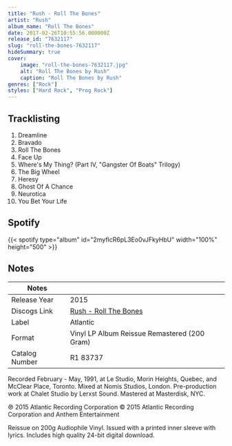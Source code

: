 ```yaml
---
title: "Rush - Roll The Bones"
artist: "Rush"
album_name: "Roll The Bones"
date: 2017-02-26T10:55:56.000000Z
release_id: "7632117"
slug: "roll-the-bones-7632117"
hideSummary: true
cover:
    image: "roll-the-bones-7632117.jpg"
    alt: "Roll The Bones by Rush"
    caption: "Roll The Bones by Rush"
genres: ["Rock"]
styles: ["Hard Rock", "Prog Rock"]
---
```


## Tracklisting
1. Dreamline
2. Bravado
3. Roll The Bones
4. Face Up
5. Where's My Thing? (Part IV, "Gangster Of Boats" Trilogy)
6. The Big Wheel
7. Heresy
8. Ghost Of A Chance
9. Neurotica
10. You Bet Your Life


## Spotify
{{< spotify type="album" id="2myflcR6pL3Eo0vJFkyHbU" width="100%" height="500" >}}



## Notes
| Notes          |             |
| ---------------| ----------- |
| Release Year   | 2015 |
| Discogs Link   | [Rush - Roll The Bones](https://www.discogs.com/release/7632117-Rush-Roll-The-Bones) |
| Label          | Atlantic |
| Format         | Vinyl LP Album Reissue Remastered (200 Gram) |
| Catalog Number | R1 83737 |

Recorded February - May, 1991, at Le Studio, Morin Heights, Quebec, and McClear Place, Toronto.
Mixed at Nomis Studios, London.
Pre-production work at Chalet Studio by Lerxst Sound.
Mastered at Masterdisk, NYC.

℗ 2015 Atlantic Recording Corporation © 2015 Atlantic Recording Corporation and Anthem Entertainment

Reissue on 200g Audiophile Vinyl. Issued with a printed inner sleeve with lyrics. Includes high quality 24-bit digital download.
